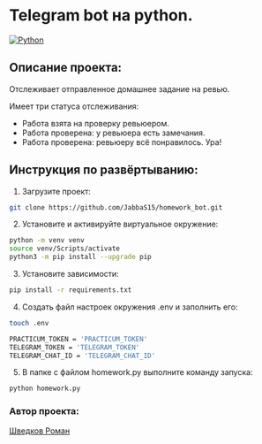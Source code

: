 # Telegram bot на python.
[![Python](https://img.shields.io/badge/-Python_3.10-464646?style=flat&logo=Python&logoColor=ffffff&color=013220)](https://www.python.org/)

## Описание проекта:
Отслеживает отправленное домашнее задание на ревью.  

Имеет три статуса отслеживания:
- Работа взята на проверку ревьюером.
- Работа проверена: у ревьюера есть замечания.
- Работа проверена: ревьюеру всё понравилось. Ура!



## Инструкция по развёртыванию:
1. Загрузите проект:
```bash
git clone https://github.com/JabbaS15/homework_bot.git
```
2. Установите и активируйте виртуальное окружение:
```bash
python -m venv venv
source venv/Scripts/activate
python3 -m pip install --upgrade pip
```
3. Установите зависимости:
```bash
pip install -r requirements.txt
```
4. Создать файл настроек окружения .env и заполнить его:
```bash
touch .env
```
```bash
PRACTICUM_TOKEN = 'PRACTICUM_TOKEN'
TELEGRAM_TOKEN = 'TELEGRAM_TOKEN'
TELEGRAM_CHAT_ID = 'TELEGRAM_CHAT_ID'
```
5. В папке с файлом homework.py выполните команду запуска:
```bash
python homework.py
```

### Автор проекта:
[Шведков Роман](https://github.com/JabbaS15)
